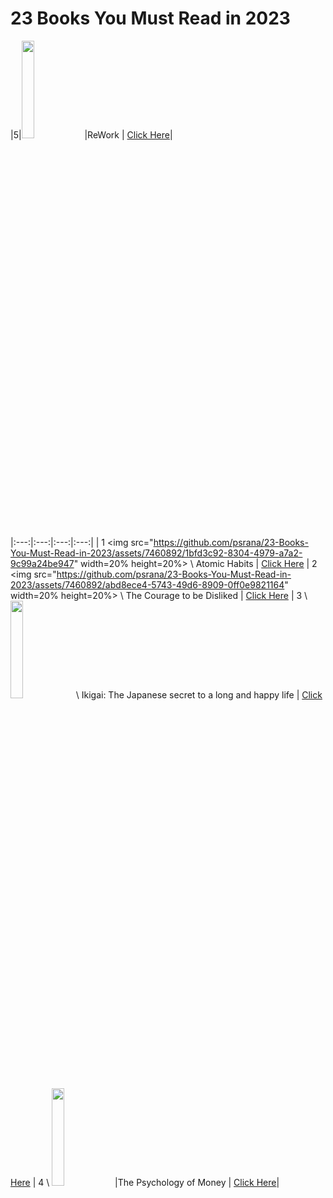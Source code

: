 # 23 Books You Must Read in 2023
|5|<img src="https://github.com/psrana/23-Books-You-Must-Read-in-2023/assets/7460892/dc3bc08c-87dc-435e-a58b-80568f830776" width=20% height=20%>|ReWork \| <a href="https://www.youtube.com/shorts/9uOsB39DwGM"> Click Here</a>|



|:---:|:---:|:---:|:---:|
| 1 \<img src="https://github.com/psrana/23-Books-You-Must-Read-in-2023/assets/7460892/1bfd3c92-8304-4979-a7a2-9c99a24be947" width=20% height=20%> \ Atomic Habits \| <a href="https://www.youtube.com/shorts/9uOsB39DwGM">Click Here</a>
| 2 \<img src="https://github.com/psrana/23-Books-You-Must-Read-in-2023/assets/7460892/abd8ece4-5743-49d6-8909-0ff0e9821164" width=20% height=20%> \ The Courage to be Disliked \| <a href="https://www.youtube.com/shorts/9uOsB39DwGM">Click Here</a>
| 3 \ <img src="https://github.com/psrana/23-Books-You-Must-Read-in-2023/assets/7460892/01a862aa-130f-46aa-8e15-cd220416db44" width=20% height=20%> \ Ikigai: The Japanese secret to a long and happy life \| <a href="https://www.youtube.com/shorts/9uOsB39DwGM">Click Here</a>
| 4 \ <img src="https://github.com/psrana/23-Books-You-Must-Read-in-2023/assets/7460892/ea014ac3-a797-45b5-8234-995cfa210da7" width=20% height=20%>|The Psychology of Money \| <a href="https://www.youtube.com/shorts/9uOsB39DwGM"> Click Here</a>|







